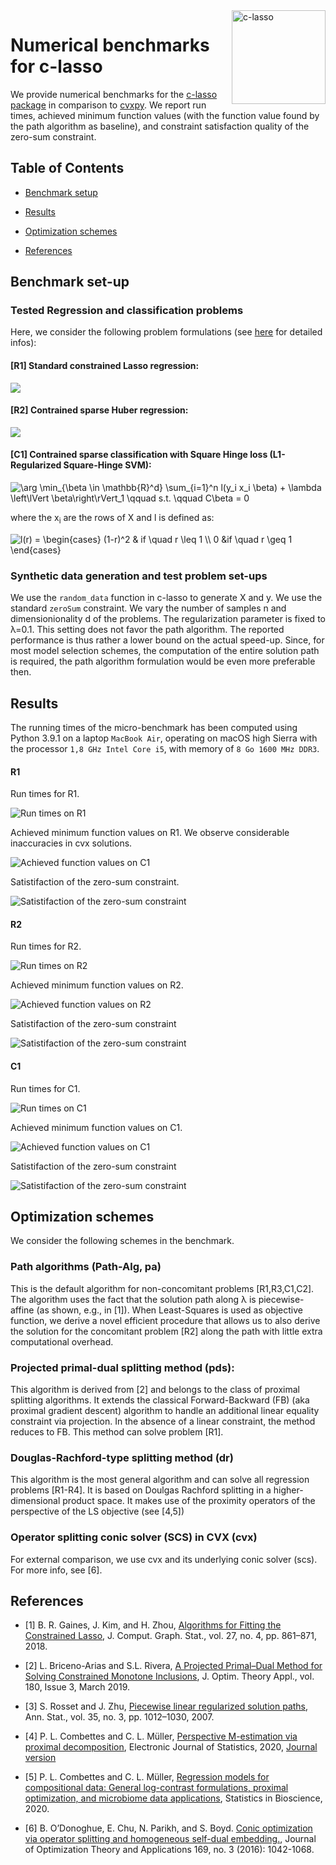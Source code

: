 <img src="https://i.imgur.com/2nGwlux.png" alt="c-lasso" height="150" align="right"/>

# Numerical benchmarks for c-lasso 

We provide numerical benchmarks for the [c-lasso package](https://c-lasso.readthedocs.io/en/latest/) in comparison to [cvxpy](https://www.cvxpy.org). 
We report run times, achieved minimum function values (with the function value found by the path algorithm as baseline), and constraint satisfaction quality of the zero-sum constraint.  

## Table of Contents

* [Benchmark setup](#installation)
* [Results](#getting-started)
* [Optimization schemes](#optimization-schemes)

* [References](#references)


##  Benchmark set-up

###  Tested Regression and classification problems

Here, we consider the following problem formulations (see [here](../README.md) for detailed infos):

#### [R1] Standard constrained Lasso regression:             

<img src="https://latex.codecogs.com/gif.latex?\arg\min_{\beta\in&space;R^d}&space;||&space;X\beta-y&space;||^2&space;&plus;&space;\lambda&space;||\beta||_1&space;\qquad\mbox{s.t.}\qquad&space;C\beta=0" />

#### [R2] Contrained sparse Huber regression:                   

<img src="https://latex.codecogs.com/gif.latex?\arg\min_{\beta\in&space;R^d}&space;h_{\rho}(X\beta-y&space;)&space;&plus;&space;\lambda&space;||\beta||_1&space;\qquad\mbox{s.t.}\qquad&space;C\beta=0" />

#### [C1] Contrained sparse classification with Square Hinge loss (L1-Regularized Square-Hinge SVM): 

<img src="https://latex.codecogs.com/gif.latex?\arg&space;\min_{\beta&space;\in&space;\mathbb{R}^d}&space;\sum_{i=1}^n&space;l(y_i&space;x_i^\top&space;\beta)&space;&plus;&space;\lambda&space;\left\lVert&space;\beta\right\rVert_1&space;\qquad&space;s.t.&space;\qquad&space;C\beta&space;=&space;0" title="\arg \min_{\beta \in \mathbb{R}^d} \sum_{i=1}^n l(y_i x_i \beta) + \lambda \left\lVert \beta\right\rVert_1 \qquad s.t. \qquad C\beta = 0" />

where the x<sub>i</sub> are the rows of X and l is defined as:

<img src="https://latex.codecogs.com/gif.latex?l(r)&space;=&space;\begin{cases}&space;(1-r)^2&space;&&space;if&space;\quad&space;r&space;\leq&space;1&space;\\&space;0&space;&if&space;\quad&space;r&space;\geq&space;1&space;\end{cases}" title="l(r) = \begin{cases} (1-r)^2 & if \quad r \leq 1 \\ 0 &if \quad r \geq 1 \end{cases}" />

###  Synthetic data generation and test problem set-ups 

We use the `random_data` function in c-lasso to generate X and y. We use the standard `zeroSum` constraint. We vary the number of samples n and dimensionionality d of the problems. The regularization parameter is fixed to &lambda;=0.1. This setting does not favor the path algorithm. The reported performance is thus rather a lower bound on the actual speed-up. Since, for most model selection schemes, the computation of the entire solution path is required, the path algorithm formulation would be even more preferable then.  

## Results

The running times of the micro-benchmark has been computed using Python 3.9.1 on a laptop `MacBook Air`, operating on macOS high Sierra with the processor `1,8 GHz Intel Core i5`, with memory of `8 Go 1600 MHz DDR3`.

#### R1

Run times for R1. 

![Run times on R1](./output/bm-R1-times.png)

Achieved minimum function values on R1. We observe considerable inaccuracies in cvx solutions.

![Achieved function values on C1](./output/bm-R1-losses.png)

Satistifaction of the zero-sum constraint.

![Satistifaction of the zero-sum constraint](./output/bm-R1-constraint.png)


#### R2

Run times for R2. 

![Run times on R2](./output/bm-R2-times.png)

Achieved minimum function values on R2. 

![Achieved function values on R2](./output/bm-R2-losses.png)

Satistifaction of the zero-sum constraint

![Satistifaction of the zero-sum constraint](./output/bm-R2-constraint.png)

#### C1

Run times for C1. 

![Run times on C1](./output/bm-C1-times.png)

Achieved minimum function values on C1. 

![Achieved function values on C1](./output/bm-C1-losses.png)

Satistifaction of the zero-sum constraint

![Satistifaction of the zero-sum constraint](./output/bm-C1-constraint.png)



## Optimization schemes

We consider the following schemes in the benchmark.

### Path algorithms (Path-Alg, pa) 
This is the default algorithm for non-concomitant problems [R1,R3,C1,C2]. 
The algorithm uses the fact that the solution path along &lambda; is piecewise-
affine (as shown, e.g., in [1]). When Least-Squares is used as objective function,
we derive a novel efficient procedure that allows us to also derive the 
solution for the concomitant problem [R2] along the path with little extra computational overhead.

### Projected primal-dual splitting method (pds):
This algorithm is derived from [2] and belongs to the class of 
proximal splitting algorithms. It extends the classical Forward-Backward (FB) 
(aka proximal gradient descent) algorithm to handle an additional linear equality constraint
via projection. In the absence of a linear constraint, the method reduces to FB.
This method can solve problem [R1]. 

### Douglas-Rachford-type splitting method (dr)
This algorithm is the most general algorithm and can solve all regression problems 
[R1-R4]. It is based on Doulgas Rachford splitting in a higher-dimensional product space.
It makes use of the proximity operators of the perspective of the LS objective (see [4,5])


### Operator splitting conic solver (SCS) in CVX (cvx)
For external comparison, we use cvx and its underlying conic solver (scs). For more info, see [6].



## References 

* [1] B. R. Gaines, J. Kim, and H. Zhou, [Algorithms for Fitting the Constrained Lasso](https://www.tandfonline.com/doi/abs/10.1080/10618600.2018.1473777?journalCode=ucgs20), J. Comput. Graph. Stat., vol. 27, no. 4, pp. 861–871, 2018.

* [2] L. Briceno-Arias and S.L. Rivera, [A Projected Primal–Dual Method for Solving Constrained Monotone Inclusions](https://link.springer.com/article/10.1007/s10957-018-1430-2?shared-article-renderer), J. Optim. Theory Appl., vol. 180, Issue 3, March 2019.

* [3] S. Rosset and J. Zhu, [Piecewise linear regularized solution paths](https://projecteuclid.org/euclid.aos/1185303996), Ann. Stat., vol. 35, no. 3, pp. 1012–1030, 2007.

* [4] P. L. Combettes and C. L. Müller, [Perspective M-estimation via proximal decomposition](https://arxiv.org/abs/1805.06098), Electronic Journal of Statistics, 2020, [Journal version](https://projecteuclid.org/euclid.ejs/1578452535) 

* [5] P. L. Combettes and C. L. Müller, [Regression models for compositional data: General log-contrast formulations, proximal optimization, and microbiome data applications](https://arxiv.org/abs/1903.01050), Statistics in Bioscience, 2020.

* [6] B. O’Donoghue, E. Chu, N. Parikh, and S. Boyd. [Conic optimization via operator splitting and homogeneous self-dual embedding.](https://link.springer.com/article/10.1007/s10957-016-0892-3), Journal of Optimization Theory and Applications 169, no. 3 (2016): 1042-1068.


